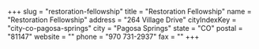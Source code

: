 +++
slug = "restoration-fellowship"
title = "Restoration Fellowship"
name = "Restoration Fellowship"
address = "264 Village Drive"
cityIndexKey = "city-co-pagosa-springs"
city = "Pagosa Springs"
state = "CO"
postal = "81147"
website = ""
phone = "970 731-2937"
fax = ""
+++
